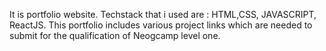 It is portfolio website.
Techstack that i used are : HTML,CSS, JAVASCRIPT, ReactJS.
This portfolio includes various project links which are needed to submit for the qualification of Neogcamp level one.
